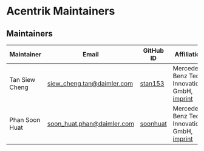 <!-- SPDX-License-Identifier: MIT --->
# Acentrik Maintainers

## Maintainers

| Maintainer       | Email                           | GitHub ID                                 | Affiliation                                                                                       | Joined     |
| -----------------| ------------------------------- | ----------------------------------------- | ------------------------------------------------------------------------------------------------- | ---------- |
| Tan Siew Cheng   | <siew_cheng.tan@daimler.com>  | [stan153](https://github.com/stan153)       | Mercedes-Benz Tech Innovation GmbH, [imprint](https://github.com/mercedes-benz/foss/blob/master/LEGAL_IMPRINT.md) | 2021-10-17 |
| Phan Soon Huat   | <soon_huat.phan@daimler.com>  | [soonhuat](https://github.com/soonhuat)     | Mercedes-Benz Tech Innovation GmbH, [imprint](https://github.com/mercedes-benz/foss/blob/master/LEGAL_IMPRINT.md) | 2022-01-19 |
